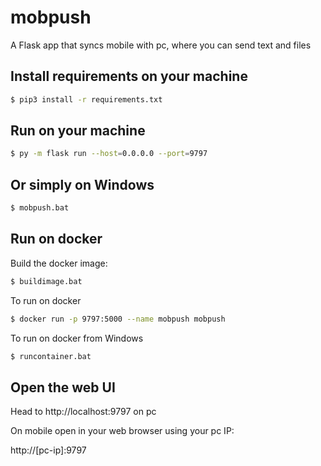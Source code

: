 # mobpush
A Flask app that syncs mobile with pc, where you can send text and files

## Install requirements on your machine
```sh
$ pip3 install -r requirements.txt
```

## Run on your machine
```sh
$ py -m flask run --host=0.0.0.0 --port=9797
```

## Or simply on Windows
```sh
$ mobpush.bat
```

## Run on docker
Build the docker image:
```sh
$ buildimage.bat
```

To run on docker
```sh
$ docker run -p 9797:5000 --name mobpush mobpush
```
To run on docker from Windows
```sh
$ runcontainer.bat
```

## Open the web UI

Head to http://localhost:9797 on pc

On mobile open in your web browser using your pc IP:

http://[pc-ip]:9797
